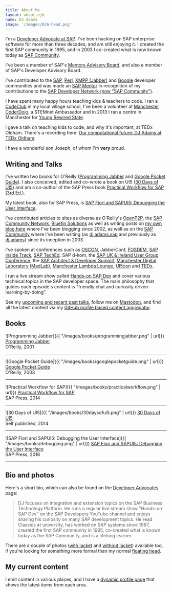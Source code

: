 ```yaml
---
title: About Me
layout: about.njk
name: DJ Adams
image: '/images/DJA-head.png'
---
```


<a name="main"></a>
I'm a [Developer Advocate at SAP](https://developers.sap.com/developer-advocates.html). I've been hacking on SAP enterprise software for more than three decades, and am still enjoying it. I created the first SAP community in 1995, and in 2003 I co-created what is now known today as [SAP Community](https://community.sap.com).

I've been a member of SAP's [Mentors Advisory Board](http://web.archive.org/web/20170910073813/https://blogs.sap.com/2016/03/08/introducing-the-new-sap-mentors-advisory-board-2016-2018/), and also a member of SAP's Developer Advisory Board.

I've contributed to the [SAP](http://community.sap.com), [Perl](http://search.cpan.org/~qmacro/), [XMPP (Jabber)](http://xmpp.org) and [Google](http://gtugs.org) developer communities and was made an [SAP Mentor](http://www.sap.com/uk/community/resources/influencer-programs.html) in recognition of my contributions to the [SAP Developer Network (now "SAP Community")](http://community.sap.com).

I have spent many happy hours teaching kids & teachers to code. I ran a [CodeClub](/blog/posts/2013/04/18/codeclub-thoughts/) in my local village school, I've been a volunteer at [Manchester CoderDojo](http://mcrcoderdojo.org.uk), a STEMnet Ambassador and in 2013 I ran a centre in Manchester for [Young Rewired State](http://getcodingkids.com/young-rewired-state/).

I gave a talk on teaching kids to code, and why it's important, at TEDx Oldham. There's a recording here: [Our computational future: DJ Adams at TEDx Oldham](https://www.youtube.com/watch?v=-gvOCaExeK0).

I have a wonderful son Joseph, of whom I'm **very** proud.

<a name="writing-and-talks"></a>
## Writing and Talks

I've written two books for O'Reilly ([Programming Jabber](http://shop.oreilly.com/product/9780596002022.do) and [Google Pocket Guide](https://books.google.co.uk/books/about/Google_Pocket_Guide.html?id=cT9BrWQxTMcC&redir_esc=y)). I also conceived, edited and co-wrote a book on UI5 ([30 Days of UI5](https://www.amazon.co.uk/30-Days-UI5-Celebrating-milestone-ebook/dp/B017MOJEWG)) and am a co-author of the SAP Press book [Practical Workflow for SAP (3rd Ed.)](https://www.amazon.co.uk/Practical-Workflow-Revised-Rickayzen-Hardcover/dp/B011DCBNZO).

My latest book, also for SAP Press, is [SAP Fiori and SAPUI5: Debugging the User Interface](https://www.sap-press.com/sap-fiori-and-sapui5-debugging-the-user-interface_4305/).

I've contributed articles to sites as diverse as O'Reilly's [OpenP2P](http://web.archive.org/web/20050206042302/http://www.openp2p.com/), the [SAP Community Network](http://scn.sap.com/people/dj.adams.sap/content), [Bluefin Solutions](http://web.archive.org/web/20180903093843/https://www.bluefinsolutions.com/insights/dj-adams) as well as writing posts on [my own blog here](/blog) where I've been blogging since 2002, as well as on the [SAP Community](//community.sap.com) where I've been writing (as [dj.adams.sap](//people.sap.com/dj.adams.sap) and previously as [dj.adams](//people.sap.com/dj.adams)) since its inception in 2003.

I've spoken at conferences such as [OSCON](https://www.oreilly.com/conferences/oscon.html), JabberConf, [FOSDEM](http://www.fosdem.org), [SAP Inside Track](http://scn.sap.com/community/events/inside-track), [SAP TechEd](http://www.sapteched.com), SAP d-kom, the [SAP UK & Ireland User Group Conference](http://www.sapusers.org/), the [SAP Architect & Developer Summit](/blog/posts/2014/11/28/the-inaugural-sap-architect-and-developer-summit/), [Manchester Digital Laboratory (MadLab)](http://madlab.org.uk), [Manchester Lambda Lounge](http://lambdalounge.org.uk), [UI5con](https://www.youtube.com/watch?v=CTgtS6Cd98Y) and [TEDx](http://www.youtube.com/watch?v=-gvOCaExeK0).

I run a live stream show called [Hands-on SAP Dev](https://www.youtube.com/playlist?list=PL6RpkC85SLQABOpzhd7WI-hMpy99PxUo0) and cover various technical topics in the SAP developer space. The main philosophy that guides each episode's content is "friendly chat and curiosity driven learning-by-doing".

See my [upcoming and recent past talks](/talks), follow me on [Mastodon](//hachyderm.io/@qmacro), and find all the latest content via my [GitHub profile based content aggregator](https://github.com/qmacro).

<a name="books"></a>
## Books

![Programming Jabber]({{ "/images/books/programmingjabber.png" | url}})
[Programming Jabber](http://shop.oreilly.com/product/9780596002022.do)<br>O'Reilly, 2001
<hr>

![Google Pocket Guide]({{ "/images/books/googlepocketguide.png" | url}})
[Google Pocket Guide](http://shop.oreilly.com/product/9780596005504.do)<br>O'Reilly, 2003
<hr>

![Practical Workflow for SAP]({{ "/images/books/practicalworkflow.png" | url}})
[Practical Workflow for SAP](https://www.amazon.co.uk/Practical-Workflow-Revised-Rickayzen-Hardcover/dp/B011DCBNZO)<br>SAP Press, 2014
<hr>

![30 Days of UI5]({{ "/images/books/30daysofui5.png" | url}})
[30 Days of UI5](https://www.amazon.co.uk/30-Days-UI5-Celebrating-milestone-ebook/dp/B017MOJEWG)<br>Self published, 2014
<hr>

![SAP Fiori and SAPUI5: Debugging the User Interface]({{ "/images/books/debugging.png" | url}})
[SAP Fiori and SAPUI5: Debugging the User Interface](https://www.sap-press.com/sap-fiori-and-sapui5-debugging-the-user-interface_4305/)<br>SAP Press, 2016
<hr>

<a name="bio"></a>
## Bio and photos

Here's a short bio, which can also be found on the [Developer Advocates](https://developers.sap.com/developer-advocates.html) page:

> DJ focuses on integration and extension topics on the SAP Business Technology Platform. He runs a regular live stream show "Hands-on SAP Dev" on the SAP Developers YouTube channel and enjoys sharing his curiosity on many SAP development topics. He read Classics at university, has worked on SAP systems since 1987, created the first SAP community in 1995, co-created what is known today as the SAP Community, and is a lifelong learner.

There are a couple of photos ([with jacket](../images/DJA-with-jacket.jpg) and [without jacket](../images/DJA-without-jacket.jpg)) available too, if you're looking for something more formal than my normal <a href="#main">floating head</a>.

<a name="currentcontent"></a>
## My current content

I emit content in various places, and I have a [dynamic profile page](https://github.com/qmacro) that shows the latest items from each area.

